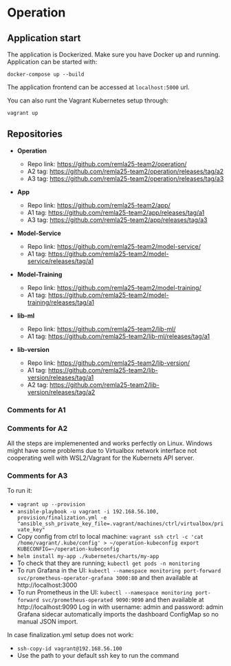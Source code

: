 # Operation

## Application start

The application is Dockerized. Make sure you have Docker up and running. Application can be started with:
```
docker-compose up --build
```

The application frontend can be accessed at ```localhost:5000``` url.

You can also runt the Vagrant Kubernetes setup through:
```
vagrant up
```


## Repositories

- **Operation**  
  - Repo link: https://github.com/remla25-team2/operation/
  - A2 tag: https://github.com/remla25-team2/operation/releases/tag/a2
  - A3 tag: https://github.com/remla25-team2/operation/releases/tag/a3
  
- **App**  
  - Repo link: https://github.com/remla25-team2/app/
  - A1 tag: https://github.com/remla25-team2/app/releases/tag/a1
  - A3 tag: https://github.com/remla25-team2/app/releases/tag/a3

- **Model-Service**  
  - Repo link: https://github.com/remla25-team2/model-service/  
  - A1 tag: https://github.com/remla25-team2/model-service/releases/tag/a1
  
- **Model-Training**  
  - Repo link: https://github.com/remla25-team2/model-training/  
  - A1 tag: https://github.com/remla25-team2/model-training/releases/tag/a1
  
- **lib-ml**  
  - Repo link: https://github.com/remla25-team2/lib-ml/ 
  - A1 tag: https://github.com/remla25-team2/lib-ml/releases/tag/a1
  
- **lib-version**  
  - Repo link: https://github.com/remla25-team2/lib-version/  
  - A1 tag: https://github.com/remla25-team2/lib-version/releases/tag/a1
  - A2 tag: https://github.com/remla25-team2/lib-version/releases/tag/a2
  
### Comments for A1

### Comments for A2
All the steps are implemenented and works perfectly on Linux. Windows might have some problems due to Virtualbox network interface not cooperating well with WSL2/Vagrant for the Kubernets API server.

### Comments for A3
To run it: 
 - ```vagrant up --provision```
 - ```ansible-playbook -u vagrant -i 192.168.56.100, provision/finalization.yml -e "ansible_ssh_private_key_file=.vagrant/machines/ctrl/virtualbox/private_key"```
 - Copy config from ctrl to local machine: ```vagrant ssh ctrl -c 'cat /home/vagrant/.kube/config' > ~/operation-kubeconfig
export KUBECONFIG=~/operation-kubeconfig```
 - ```helm install my-app ./kubernetes/charts/my-app```
 - To check that they are running;   ```kubectl get pods -n monitoring```
 - To run Grafana in the UI: ```kubectl --namespace monitoring port-forward svc/prometheus-operator-grafana 3000:80``` and then available at http://localhost:3000
 - To run Prometheus in the UI: ```kubectl --namespace monitoring port-forward svc/prometheus-operated 9090:9090``` and then available at http://localhost:9090
   Log in with username: admin and password: admin 
Grafana sidecar automatically imports the dashboard ConfigMap so no manual JSON import.

In case finalization.yml setup does not work:
 - ```ssh-copy-id vagrant@192.168.56.100```
 - Use the path to your default ssh key to run the command
